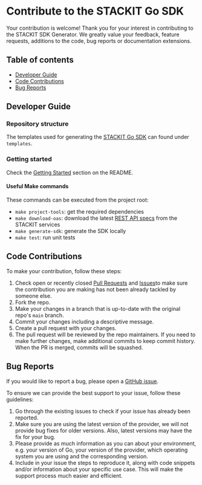 # Contribute to the STACKIT Go SDK
Your contribution is welcome! Thank you for your interest in contributing to the STACKIT SDK Generator. We greatly value your feedback, feature requests, additions to the code, bug reports or documentation extensions.

## Table of contents
- [Developer Guide](#developer-guide)
- [Code Contributions](#code-contributions)
- [Bug Reports](#bug-reports)

## Developer Guide
### Repository structure
The templates used for generating the [STACKIT Go SDK](https://github.com/stackitcloud/stackit-sdk-go) can found under `templates`. 

### Getting started

Check the [Getting Started](README.md#getting-started) section on the README.

#### Useful Make commands

These commands can be executed from the project root:

- `make project-tools`: get the required dependencies
- `make download-oas`: download the latest [REST API specs](https://github.com/stackitcloud/stackit-api-specifications) from the STACKIT services
- `make generate-sdk`: generate the SDK locally
- `make test`: run unit tests

## Code Contributions

To make your contribution, follow these steps:
1. Check open or recently closed [Pull Requests](https://github.com/stackitcloud/stackit-sdk-generator/pulls) and [Issues](https://github.com/stackitcloud/stackit-sdk-generator/issues)to make sure the contribution you are making has not been already tackled by someone else.
2. Fork the repo. 
3. Make your changes in a branch that is up-to-date with the original repo's `main` branch.
4. Commit your changes including a descriptive message.
5. Create a pull request with your changes.
6. The pull request will be reviewed by the repo maintainers. If you need to make further changes, make additional commits to keep commit history. When the PR is merged, commits will be squashed.

## Bug Reports
If you would like to report a bug, please open a [GitHub issue](https://github.com/stackitcloud/stackit-sdk-generator/issues/new).

To ensure we can provide the best support to your issue, follow these guidelines:

1. Go through the existing issues to check if your issue has already been reported.
2. Make sure you are using the latest version of the provider, we will not provide bug fixes for older versions. Also, latest versions may have the fix for your bug.
3. Please provide as much information as you can about your environment, e.g. your version of Go, your version of the provider, which operating system you are using and the corresponding version.
4. Include in your issue the steps to reproduce it, along with code snippets and/or information about your specific use case. This will make the support process much easier and efficient.

